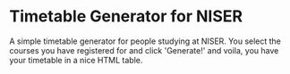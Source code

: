 # Timetable Generator for NISER
A simple timetable generator for people studying at NISER. You select the courses you have registered for and click 'Generate!' and voila, you have your timetable in a nice HTML table.
